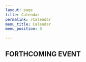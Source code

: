 ```yaml
---
layout: page
title: Calendar
permalink: /Calendar
menu_title: Calendar
menu_position: 8

---
```

## FORTHCOMING EVENT













